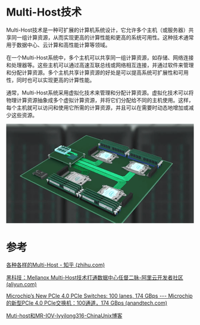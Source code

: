 # Multi-Host技术

Multi-Host技术是一种可扩展的计算机系统设计，它允许多个主机（或服务器）共享同一组计算资源，从而实现更高的计算性能和更高的系统可用性。这种技术通常用于数据中心、云计算和高性能计算等领域。

在一个Multi-Host系统中，多个主机可以共享同一组计算资源，如存储、网络连接和处理器等。这些主机可以通过高速互联总线或网络相互连接，并通过软件来管理和分配计算资源。多个主机共享计算资源的好处是可以提高系统可扩展性和可用性，同时也可以实现更高的计算性能。

通常，Multi-Host系统采用虚拟化技术来管理和分配计算资源。虚拟化技术可以将物理计算资源抽象成多个虚拟计算资源，并将它们分配给不同的主机使用。这样，每个主机就可以访问和使用它所需的计算资源，并且可以在需要时动态地增加或减少这些资源。



![Multi-host演示](image/Multi-Host%E6%8A%80%E6%9C%AF/Multi-host%E6%BC%94%E7%A4%BA.gif)





# 参考

[各种各样的Multi-Host - 知乎 (zhihu.com)](https://zhuanlan.zhihu.com/p/153428851)

[黑科技：Mellanox Multi-Host技术打通数据中心任督二脉-阿里云开发者社区 (aliyun.com)](https://developer.aliyun.com/article/205847)

[Microchip’s New PCIe 4.0 PCIe Switches: 100 lanes, 174 GBps --- Microchip的新型PCIe 4.0 PCIe交换机：100通道，174 GBps (anandtech.com)](https://www.anandtech.com/show/15821/microchips-new-pcie-40-pcie-switches-100-lanes-174-gbps)

[Muti-host和MR-IOV-lvyilong316-ChinaUnix博客](http://linuxsystem.blog.chinaunix.net/uid-28541347-id-5850920.html)



